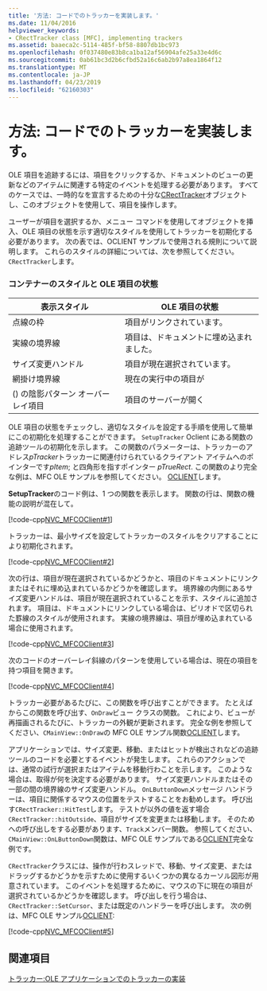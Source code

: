 ```yaml
---
title: '方法: コードでのトラッカーを実装します。'
ms.date: 11/04/2016
helpviewer_keywords:
- CRectTracker class [MFC], implementing trackers
ms.assetid: baaeca2c-5114-485f-bf58-8807db1bc973
ms.openlocfilehash: 0f037480e83b8ca1ba12af56904afe25a33e4d6c
ms.sourcegitcommit: 0ab61bc3d2b6cfbd52a16c6ab2b97a8ea1864f12
ms.translationtype: MT
ms.contentlocale: ja-JP
ms.lasthandoff: 04/23/2019
ms.locfileid: "62160303"
---
```

# <a name="how-to-implement-tracking-in-your-code"></a>方法: コードでのトラッカーを実装します。

OLE 項目を追跡するには、項目をクリックするか、ドキュメントのビューの更新などのアイテムに関連する特定のイベントを処理する必要があります。 すべてのケースでは、一時的なを宣言するための十分な[CRectTracker](../mfc/reference/crecttracker-class.md)オブジェクトし、このオブジェクトを使用して、項目を操作します。

ユーザーが項目を選択するか、メニュー コマンドを使用してオブジェクトを挿入、OLE 項目の状態を示す適切なスタイルを使用してトラッカーを初期化する必要があります。 次の表では、OCLIENT サンプルで使用される規則について説明します。 これらのスタイルの詳細については、次を参照してください。`CRectTracker`します。

### <a name="container-styles-and-states-of-the-ole-item"></a>コンテナーのスタイルと OLE 項目の状態

|表示スタイル|OLE 項目の状態|
|---------------------|-----------------------|
|点線の枠|項目がリンクされています。|
|実線の境界線|項目は、ドキュメントに埋め込まれました。|
|サイズ変更ハンドル|項目が現在選択されています。|
|網掛け境界線|現在の実行中の項目が|
|() の陰影パターン オーバーレイ項目|項目のサーバーが開く|

OLE 項目の状態をチェックし、適切なスタイルを設定する手順を使用して簡単にこの初期化を処理することができます。 `SetupTracker` Oclient にある関数の追跡ツールの初期化を示します。 この関数のパラメーターは、トラッカーのアドレス*pTracker*トラッカーに関連付けられているクライアント アイテムへのポインターです*pItem*; と四角形を指すポインター *pTrueRect*. この関数のより完全な例は、MFC OLE サンプルを参照してください。 [OCLIENT](../overview/visual-cpp-samples.md)します。

**SetupTracker**のコード例は、1 つの関数を表示します。 関数の行は、関数の機能の説明が混在して。

[!code-cpp[NVC_MFCOClient#1](../mfc/codesnippet/cpp/how-to-implement-tracking-in-your-code_1.cpp)]

トラッカーは、最小サイズを設定してトラッカーのスタイルをクリアすることにより初期化されます。

[!code-cpp[NVC_MFCOClient#2](../mfc/codesnippet/cpp/how-to-implement-tracking-in-your-code_2.cpp)]

次の行は、項目が現在選択されているかどうかと、項目のドキュメントにリンクまたはそれに埋め込まれているかどうかを確認します。 境界線の内側にあるサイズ変更ハンドルは、項目が現在選択されていることを示す、スタイルに追加されます。 項目は、ドキュメントにリンクしている場合は、ピリオドで区切られた罫線のスタイルが使用されます。 実線の境界線は、項目が埋め込まれている場合に使用されます。

[!code-cpp[NVC_MFCOClient#3](../mfc/codesnippet/cpp/how-to-implement-tracking-in-your-code_3.cpp)]

次のコードのオーバーレイ斜線のパターンを使用している場合は、現在の項目を持つ項目を開きます。

[!code-cpp[NVC_MFCOClient#4](../mfc/codesnippet/cpp/how-to-implement-tracking-in-your-code_4.cpp)]

トラッカー必要があるたびに、この関数を呼び出すことができます。 たとえばからこの関数を呼び出す、`OnDraw`ビュー クラスの関数。 これにより、ビューが再描画されるたびに、トラッカーの外観が更新されます。 完全な例を参照してください、`CMainView::OnDraw`の MFC OLE サンプル関数[OCLIENT](../overview/visual-cpp-samples.md)します。

アプリケーションでは、サイズ変更、移動、またはヒットが検出されなどの追跡ツールのコードを必要とするイベントが発生します。 これらのアクションでは、通常の試行が選択またはアイテムを移動行わことを示します。 このような場合は、取得が何を決定する必要があります。 サイズ変更ハンドルまたはその一部の間の境界線のサイズ変更ハンドル。 `OnLButtonDown`メッセージ ハンドラーは、項目に関係するマウスの位置をテストすることをお勧めします。 呼び出す`CRectTracker::HitTest`します。 テストが以外の値を返す場合`CRectTracker::hitOutside`、項目がサイズを変更または移動します。 そのためへの呼び出しをする必要があります、`Track`メンバー関数。 参照してください、`CMainView::OnLButtonDown`関数は、MFC OLE サンプルである[OCLIENT](../overview/visual-cpp-samples.md)完全な例です。

`CRectTracker`クラスには、操作が行わスレッドで、移動、サイズ変更、またはドラッグするかどうかを示すために使用するいくつかの異なるカーソル図形が用意されています。 このイベントを処理するために、マウスの下に現在の項目が選択されているかどうかを確認します。 呼び出しを行う場合は、 `CRectTracker::SetCursor`、または既定のハンドラーを呼び出します。 次の例は、MFC OLE サンプル[OCLIENT](../overview/visual-cpp-samples.md):

[!code-cpp[NVC_MFCOClient#5](../mfc/codesnippet/cpp/how-to-implement-tracking-in-your-code_5.cpp)]

## <a name="see-also"></a>関連項目

[トラッカー:OLE アプリケーションでのトラッカーの実装](../mfc/trackers-implementing-trackers-in-your-ole-application.md)
